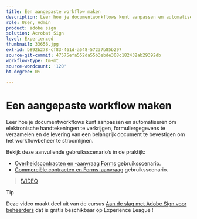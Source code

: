 ```yaml
---
title: Een aangepaste workflow maken
description: Leer hoe je documentworkflows kunt aanpassen en automatiseren om snel elektronische handtekeningen te verkrijgen en formuliergegevens te verzamelen
role: User, Admin
product: adobe sign
solution: Acrobat Sign
level: Experienced
thumbnail: 33656.jpg
exl-id: b892b278-cf83-461d-a548-57237b85b297
source-git-commit: 47575efa552da55b3ebde308c182432ab29392db
workflow-type: tm+mt
source-wordcount: '120'
ht-degree: 0%

---
```


# Een aangepaste workflow maken

Leer hoe je documentworkflows kunt aanpassen en automatiseren om elektronische handtekeningen te verkrijgen, formuliergegevens te verzamelen en de levering van een belangrijk document te bevestigen om het workflowbeheer te stroomlijnen.

Bekijk deze aanvullende gebruiksscenario’s in de praktijk:

* [Overheidscontracten en -aanvraag Forms](https://experienceleague.adobe.com/docs/document-cloud-learn/sign-learning-hub/expand/recipes/gov/usecasegovcontracts.html?lang=en) gebruiksscenario.
* [Commerciële contracten en Forms-aanvraag](https://experienceleague.adobe.com/docs/document-cloud-learn/sign-learning-hub/expand/recipes/com/usecasecomcontracts.html?lang=en) gebruiksscenario.

>[!VIDEO](https://video.tv.adobe.com/v/33656?hidetitle=true)

>[!TIP]
>
>Deze video maakt deel uit van de cursus [Aan de slag met Adobe Sign voor beheerders](https://experienceleague.adobe.com/?recommended=Sign-A-1-2020.2) dat is gratis beschikbaar op Experience League !
